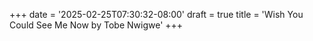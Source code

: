 +++
date = '2025-02-25T07:30:32-08:00'
draft = true
title = 'Wish You Could See Me Now by Tobe Nwigwe'
+++
